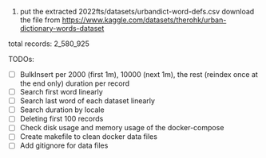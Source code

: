 
1. put the extracted 2022fts/datasets/urbandict-word-defs.csv
   download the file from https://www.kaggle.com/datasets/therohk/urban-dictionary-words-dataset


total records: 2_580_925

TODOs:
- [ ] BulkInsert per 2000 (first 1m), 10000 (next 1m), the rest (reindex once at the end only) duration per record
- [ ] Search first word linearly
- [ ] Search last word of each dataset linearly
- [ ] Search duration by locale
- [ ] Deleting first 100 records
- [ ] Check disk usage and memory usage of the docker-compose
- [ ] Create makefile to clean docker data files
- [ ] Add gitignore for data files
